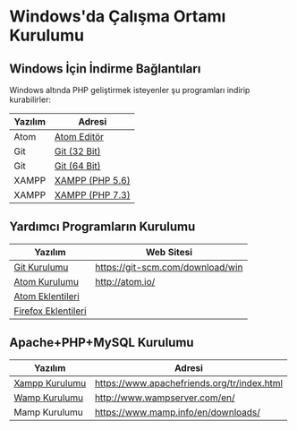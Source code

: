 # Windows'da Çalışma Ortamı Kurulumu

## Windows İçin İndirme Bağlantıları
Windows altında PHP geliştirmek isteyenler şu programları indirip kurabilirler:

Yazılım | Adresi|
------------|-------------|
Atom|[Atom Editör](https://github.com/atom/atom/releases/download/v1.34.0/atom-windows.zip)
Git|[Git (32 Bit)](https://github.com/git-for-windows/git/releases/download/v2.20.1.windows.1/Git-2.20.1-32-bit.exe)
Git|[Git (64 Bit)](https://github.com/git-for-windows/git/releases/download/v2.20.1.windows.1/Git-2.20.1-64-bit.exe)
XAMPP|[XAMPP (PHP 5.6)](https://www.apachefriends.org/xampp-files/5.6.40/xampp-win32-5.6.40-0-VC11-installer.exe)
XAMPP|[XAMPP (PHP 7.3)](https://www.apachefriends.org/xampp-files/7.3.1/xampp-win32-7.3.1-0-VC15-installer.exe)

## Yardımcı Programların Kurulumu
Yazılım | Web Sitesi|
------------|-------------|
[Git Kurulumu](https://github.com/nuriakman/PHP-Egitimi/blob/master/konular/kurulum.git.md) |https://git-scm.com/download/win
[Atom Kurulumu](https://github.com/nuriakman/PHP-Egitimi/blob/master/konular/kurulum.atom.md) | http://atom.io/
[Atom Eklentileri](https://github.com/nuriakman/PHP-Egitimi/blob/master/konular/eklentiler.atom.md) |
[Firefox Eklentileri](https://github.com/nuriakman/PHP-Egitimi/blob/master/konular/eklentiler.firefox.md) |


## Apache+PHP+MySQL Kurulumu
Yazılım | Adresi|
------------|-------------|
[Xampp Kurulumu](https://github.com/nuriakman/PHP-Egitimi/blob/master/konular/kurulum.xampp.md) |https://www.apachefriends.org/tr/index.html
[Wamp Kurulumu](https://github.com/nuriakman/PHP-Egitimi/blob/master/konular/kurulum.wamp.md) | http://www.wampserver.com/en/
Mamp Kurulumu | https://www.mamp.info/en/downloads/

